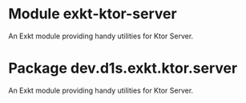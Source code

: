 # Module exkt-ktor-server
An Exkt module providing handy utilities for Ktor Server.

# Package dev.d1s.exkt.ktor.server
An Exkt module providing handy utilities for Ktor Server.